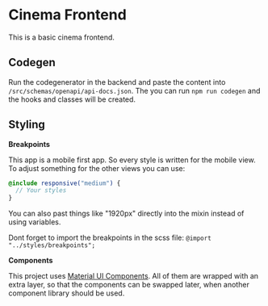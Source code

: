 # Cinema Frontend

This is a basic cinema frontend.

## Codegen

Run the codegenerator in the backend and paste the content into `/src/schemas/openapi/api-docs.json`. The you can run `npm run codegen` and the hooks and classes will be created.

## Styling

**Breakpoints**

This app is a mobile first app. So every style is written for the mobile view. To adjust something for the other views you can use:

```scss
@include responsive("medium") {
  // Your styles
}
```

You can also past things like "1920px" directly into the mixin instead of using variables.

Dont forget to import the breakpoints in the scss file:
`@import "../styles/breakpoints";`

**Components**

This project uses [Material UI Components](https://mui.com/base-ui/getting-started/). All of them are wrapped with an extra layer, so that the components can be swapped later, when another component library should be used.
